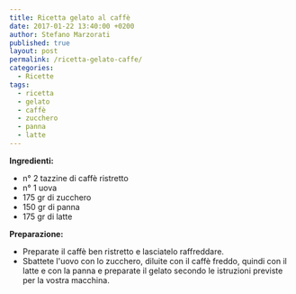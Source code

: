 ```yaml
---
title: Ricetta gelato al caffè
date: 2017-01-22 13:40:00 +0200
author: Stefano Marzorati
published: true
layout: post
permalink: /ricetta-gelato-caffe/
categories:
  - Ricette
tags:
  - ricetta
  - gelato
  - caffè
  - zucchero
  - panna
  - latte
---
```

**Ingredienti:**   

  - n° 2 tazzine di caffè ristretto
  - n° 1 uova 
  - 175 gr di zucchero
  - 150 gr di panna
  - 175 gr di latte
  
**Preparazione:**   
  
* Preparate il caffè ben ristretto e lasciatelo raffreddare.   
* Sbattete l'uovo con lo zucchero, diluite con il caffè freddo, quindi con il latte e con la panna e preparate il gelato secondo le istruzioni previste per la vostra macchina.   